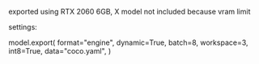 exported using RTX 2060 6GB, X model not included because vram limit

settings:

model.export(
        format="engine",
        dynamic=True,
        batch=8,
        workspace=3,
        int8=True,
        data="coco.yaml",
    )